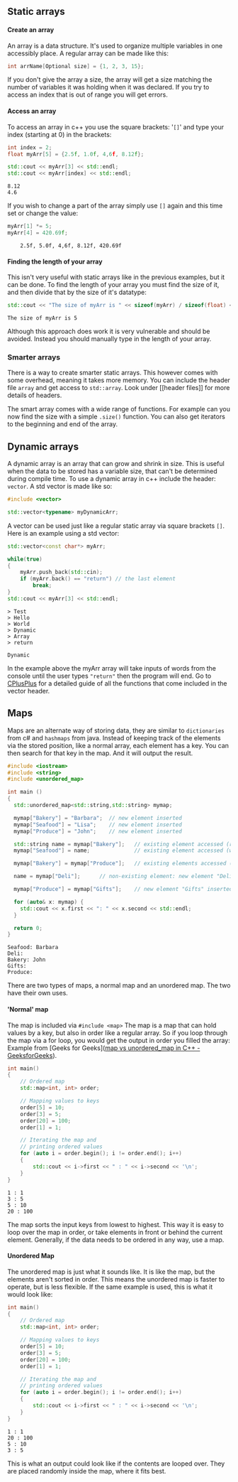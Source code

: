 ## Static arrays

#### Create an array
An array is a data structure. It's used to organize multiple variables in one accessibly place. A regular array can be made like this:
```cpp
int arrName[Optional size] = {1, 2, 3, 15};
```
If you don't give the array a size, the array will get a size matching the number of variables it was holding when it was declared. If you try to access an index that is out of range you will get errors.

#### Access an array
To access an array in c++ you use the square brackets: '`[]`' and type your index (starting at 0) in the brackets:
```cpp
int index = 2;
float myArr[5] = {2.5f, 1.0f, 4,6f, 8.12f};

std::cout << myArr[3] << std::endl;
std::cout << myArr[index] << std::endl;
```

```output
8.12
4.6
```

If you wish to change a part of the array simply use `[]` again and this time set or change the value:
```cpp
myArr[1] *= 5;
myArr[4] = 420.69f;
```

```myArr
	2.5f, 5.0f, 4,6f, 8.12f, 420.69f
```

#### Finding the length of your array
This isn't very useful with static arrays like in the previous examples, but it can be done.
To find the length of your array you must find the size of it, and then divide that by the size of it's datatype:
```cpp
std::cout << "The size of myArr is " << sizeof(myArr) / sizeof(float) << std::endl;
```

```output
The size of myArr is 5
```

Although this approach does work it is very vulnerable and should be avoided. Instead you should manually type in the length of your array.

### Smarter arrays
There is a way to create smarter static arrays. This however comes with some overhead, meaning it takes more memory. You can include the header file `array` and get access to `std::array`.
Look under [[header files]] for more details of headers. 

The smart array comes with a wide range of functions. For example can you now find the size with a simple `.size()` function. You can also get iterators to the beginning and end of the array.

## Dynamic arrays
A dynamic array is an array that can grow and shrink in size. This is useful when the data to be stored has a variable size, that can't be determined during compile time. To use a dynamic array in c++ include the header: `vector`.
A std vector is made like so:
```cpp
#include <vector>

std::vector<typename> myDynamicArr;
```

A vector can be used just like a regular static array via square brackets `[]`. 
Here is an example using a std vector:
```cpp
std::vector<const char*> myArr;

while(true)
{
	myArr.push_back(std::cin);
	if (myArr.back() == "return") // the last element
		break;
}
std::cout << myArr[3] << std::endl;
```

```input
> Test
> Hello
> World
> Dynamic
> Array
> return
```

```output
Dynamic
```
In the example above the myArr array will take inputs of words from the console until the user types `"return"` then the program will end.
Go to [CPlusPlus](https://cplusplus.com/reference/vector/vector/) for a detailed guide of all the functions that come included in the vector header.

## Maps
Maps are an alternate way of storing data, they are similar to `dictionaries` from c# and `hashmaps` from java. Instead of keeping track of the elements via the stored position, like a normal array, each element has a key.
You can then search for that key in the map. And it will output the result.
```cpp
#include <iostream>
#include <string>
#include <unordered_map>

int main ()
{
  std::unordered_map<std::string,std::string> mymap;

  mymap["Bakery"] = "Barbara";  // new element inserted
  mymap["Seafood"] = "Lisa";    // new element inserted
  mymap["Produce"] = "John";    // new element inserted

  std::string name = mymap["Bakery"];   // existing element accessed (read)
  mymap["Seafood"] = name;              // existing element accessed (written)

  mymap["Bakery"] = mymap["Produce"];   // existing elements accessed (read/written)

  name = mymap["Deli"];      // non-existing element: new element "Deli" inserted!

  mymap["Produce"] = mymap["Gifts"];    // new element "Gifts" inserted, "Produce" written

  for (auto& x: mymap) {
    std::cout << x.first << ": " << x.second << std::endl;
  }

  return 0;
}
```

```output
Seafood: Barbara
Deli:
Bakery: John
Gifts:
Produce:
```

There are two types of maps, a normal map and an unordered map. The two have their own uses.

#### 'Normal' map
The map is included via `#include <map>`
The map is a map that can hold values by a key, but also in order like a regular array. So if you loop through the map via a for loop, you would get the output in order you filled the array:
Example from [Geeks for Geeks]([map vs unordered_map in C++ - GeeksforGeeks](https://www.geeksforgeeks.org/map-vs-unordered_map-c/)).
```cpp
int main()
{
	// Ordered map
	std::map<int, int> order;

	// Mapping values to keys
	order[5] = 10;
	order[3] = 5;
	order[20] = 100;
	order[1] = 1;

	// Iterating the map and
	// printing ordered values
	for (auto i = order.begin(); i != order.end(); i++)
	{
		std::cout << i->first << " : " << i->second << '\n';
	}
}

```

``` Output
1 : 1
3 : 5
5 : 10
20 : 100
```

The map sorts the input keys from lowest to highest. This way it is easy to loop over the map in order, or take elements in front or behind the current element. Generally, if the data needs to be ordered in any way, use a map.

#### Unordered Map
The unordered map is just what it sounds like. It is like the map, but the elements aren't sorted in order. This means the unordered map is faster to operate, but is less flexible. If the same example is used, this is what it would look like:
```cpp
int main()
{
	// Ordered map
	std::map<int, int> order;

	// Mapping values to keys
	order[5] = 10;
	order[3] = 5;
	order[20] = 100;
	order[1] = 1;

	// Iterating the map and
	// printing ordered values
	for (auto i = order.begin(); i != order.end(); i++)
	{
		std::cout << i->first << " : " << i->second << '\n';
	}
}

```

``` Example output
1 : 1
20 : 100
5 : 10
3 : 5
```
This is what an output could look like if the contents are looped over. They are placed randomly inside the map, where it fits best. 